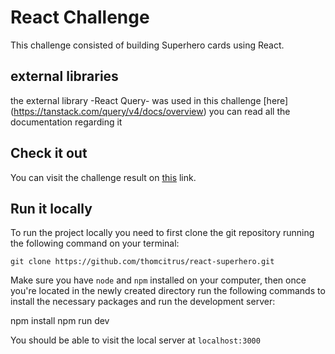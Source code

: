 # React Challenge

This challenge consisted of building Superhero cards using React.

## external libraries

the external library -React Query- was used in this challenge
[here] (https://tanstack.com/query/v4/docs/overview) you can read all the documentation regarding it


## Check it out

You can visit the challenge result on [this](https://react-superhero.vercel.app/) link.

## Run it locally

To run the project locally you need to first clone the git repository running the following command on your terminal:

`git clone https://github.com/thomcitrus/react-superhero.git`

Make sure you have `node` and `npm` installed on your computer, then once you're located in the newly created directory run the following commands to install the necessary packages and run the development server:


npm install
npm run dev


You should be able to visit the local server at `localhost:3000`